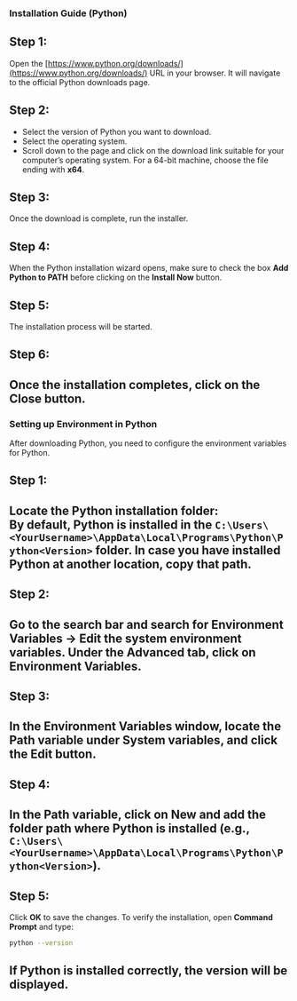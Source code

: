 
### Installation Guide (Python)  


**Step 1:**  
---  
Open the [https://www.python.org/downloads/](https://www.python.org/downloads/) URL in your browser. It will navigate to the official Python downloads page.

**Step 2:**  
---  
- Select the version of Python you want to download.  
- Select the operating system.  
- Scroll down to the page and click on the download link suitable for your computer’s operating system. For a 64-bit machine, choose the file ending with **x64**.

**Step 3:**  
---  
Once the download is complete, run the installer.

**Step 4:**  
---  
When the Python installation wizard opens, make sure to check the box **Add Python to PATH** before clicking on the **Install Now** button.

**Step 5:**  
---  
The installation process will be started.

**Step 6:**  
---  
Once the installation completes, click on the **Close** button.
---


### Setting up Environment in Python  


After downloading Python, you need to configure the environment variables for Python.

**Step 1:**  
---  
Locate the Python installation folder:  
By default, Python is installed in the **`C:\Users\<YourUsername>\AppData\Local\Programs\Python\Python<Version>`** folder. In case you have installed Python at another location, copy that path.
---

**Step 2:**  
---  
Go to the search bar and search for **Environment Variables -> Edit the system environment variables.** Under the **Advanced** tab, click on **Environment Variables**.
---

**Step 3:**  
---  
In the Environment Variables window, locate the **Path** variable under **System variables**, and click the **Edit** button.
---

**Step 4:**  
---  
In the Path variable, click on **New** and add the folder path where Python is installed (e.g., **`C:\Users\<YourUsername>\AppData\Local\Programs\Python\Python<Version>`**). 
---

**Step 5:**  
---  
Click **OK** to save the changes. To verify the installation, open **Command Prompt** and type:  
```bash
python --version
```
If Python is installed correctly, the version will be displayed.
---  